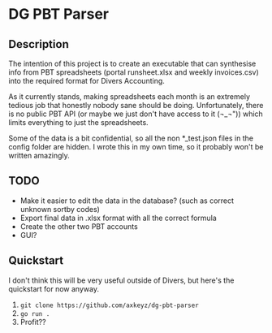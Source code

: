 # DG PBT Parser

## Description

The intention of this project is to create an executable that can synthesise info from PBT spreadsheets (portal runsheet.xlsx and weekly invoices.csv) into the required format for Divers Accounting.

As it currently stands, making spreadsheets each month is an extremely tedious job that honestly nobody sane should be doing. Unfortunately, there is no public PBT API (or maybe we just don't have access to it (¬_¬")) which limits everything to just the spreadsheets.

Some of the data is a bit confidential, so all the non *_test.json files in the config folder are hidden. I wrote this in my own time, so it probably won't be written amazingly.

## TODO

- Make it easier to edit the data in the database? (such as correct unknown sortby codes)
- Export final data in .xlsx format with all the correct formula
- Create the other two PBT accounts
- GUI?

## Quickstart

I don't think this will be very useful outside of Divers, but here's the quickstart for now anyway.

1. `git clone https://github.com/axkeyz/dg-pbt-parser`
2. `go run .`
3. Profit??